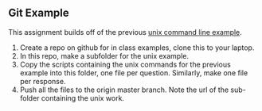 Git Example
-----------


This assignment builds off of the previous [unix command line example](https://github.com/jattenberg/PDS-Spring-2014/blob/master/examples/unix_example_script.md).

1. Create a repo on github for in class examples, clone this to your laptop.
2. In this repo, make a subfolder for the unix example.
3. Copy the scripts containing the unix commands for the previous example into this folder, one file per question. Similarly, make one file per response.
4. Push all the files to the origin master branch. Note the url of the sub-folder containing the unix work.